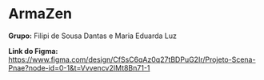 # ArmaZen

**Grupo:** Filipi de Sousa Dantas e Maria Eduarda Luz

**Link do Figma:** https://www.figma.com/design/CfSsC6qAz0q27tBDPuG2Ir/Projeto-Scena-Pnae?node-id=0-1&t=Vvvencv2IMt8Bn71-1
